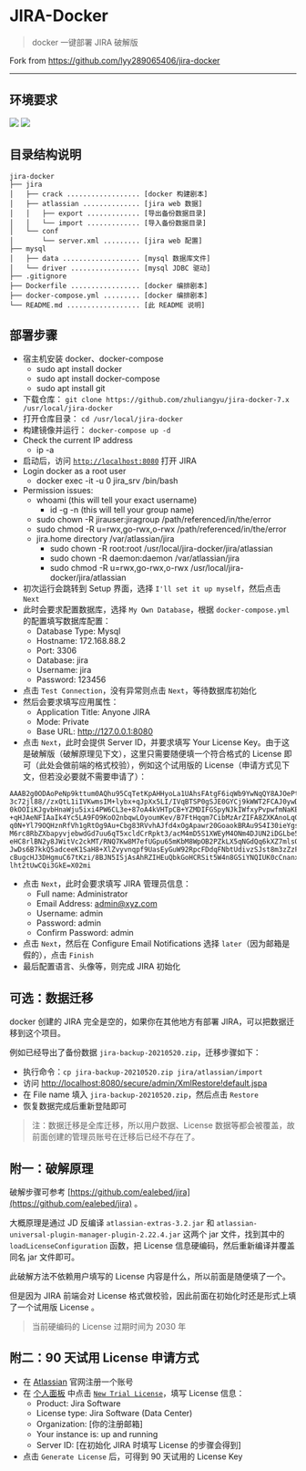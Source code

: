 # JIRA-Docker

> docker 一键部署 JIRA 破解版

Fork from https://github.com/lyy289065406/jira-docker

------


## 环境要求

![](https://img.shields.io/badge/Platform-Linux%20amd64-brightgreen.svg) ![](https://img.shields.io/badge/Platform-Windows%20x64-brightgreen.svg)


## 目录结构说明

```
jira-docker
├── jira
│   ├── crack .................. [docker 构建剧本]
│   ├── atlassian .............. [jira web 数据]
│   │   ├── export ............. [导出备份数据目录]
│   │   └── import ............. [导入备份数据目录]
│   └── conf
│       └── server.xml ......... [jira web 配置]
├── mysql
│   ├── data ................... [mysql 数据库文件]
│   └── driver ................. [mysql JDBC 驱动]
├── .gitignore
├── Dockerfile ................. [docker 编排剧本]
├── docker-compose.yml ......... [docker 编排剧本]
└── README.md .................. [此 README 说明]
```

## 部署步骤

- 宿主机安装 docker、docker-compose
  -  sudo apt install docker
  -  sudo apt install docker-compose
  -  sudo apt install git
- 下载仓库： `git clone https://github.com/zhuliangyu/jira-docker-7.x /usr/local/jira-docker`
- 打开仓库目录： `cd /usr/local/jira-docker`
- 构建镜像并运行： `docker-compose up -d`
- Check the current IP address
  -  ip -a 
- 启动后，访问 [`http://localhost:8080`](http://localhost:8080) 打开 JIRA
- Login docker as a root user
  - docker exec -it -u 0 jira_srv /bin/bash
- Permission issues:
  - whoami (this will tell your exact username)
	- id -g -n (this will tell your group name)
  - sudo chown -R jirauser:jiragroup /path/referenced/in/the/error
  - sudo chmod -R u=rwx,go-rwx,o-rwx /path/referenced/in/the/error
  - jira.home directory /var/atlassian/jira
    - sudo chown -R root:root /usr/local/jira-docker/jira/atlassian
    - sudo chown -R daemon:daemon /var/atlassian/jira
    - sudo chmod -R u=rwx,go-rwx,o-rwx /usr/local/jira-docker/jira/atlassian
- 初次运行会跳转到 Setup 界面，选择 `I'll set it up myself`，然后点击 `Next`
- 此时会要求配置数据库，选择 `My Own Database`，根据 `docker-compose.yml` 的配置填写数据库配置：
  - Database Type:  Mysql
  - Hostname:       172.168.88.2
  - Port:           3306
  - Database:       jira
  - Username:       jira
  - Password:       123456
- 点击 `Test Connection`，没有异常则点击 `Next`，等待数据库初始化
- 然后会要求填写应用属性：
  - Application Title:  Anyone JIRA
  - Mode:               Private
  - Base URL:           http://127.0.0.1:8080
- 点击 `Next`，此时会提供 Server ID，并要求填写 Your License Key。由于这是破解版（破解原理见下文），这里只需要随便填一个符合格式的 License 即可（此处会做前端的格式校验），例如这个试用版的 License（申请方式见下文，但若没必要就不需要申请了）：

```
AAAB2g0ODAoPeNp9kttum0AQhu95CqTetKpAHHyoLa1UAhsFAtgF6iqWb9YwNqQY8AJOePtysuwGx
3c72jl88//zxQtL1iIVKwmsIM+lybx+qJpXx5LI/IVqBTSP0gSJE0GYCj9kWWT2FCAJ0ywDypuRD
0kOOIiKJgvbHnaWju5ixi4PW6CL3e+87oA4kVHTpCB+YZMDIFGSpyNJkIWfxyPvpwfmNaKEH5QsS
+qHJAeNFIAaIk4Yc5LA9FO9KoO2nbqwLOyoumKev/B7FtHqqm7CibMzArZIFA8ZXKAnoLqGHtauw
q0N+Yl79OQHznRfVh1gRtOg9Au+Cbg83RVvhAJfd4xOgApawr20GoaokBRAu9S4I30ieYgs9U19x
M6rc8RbZXbapyvjebwdGd7uu6qT5xcldCrRpkt3/acM4mD5S1XWEyM4ONm4DJUN2iDGLbe5T6Os9
eHC8rlBN2y8JWitVc2ckMT/RNQ7Kw8M7efUGpu65mKbM8WpOB2PZkLX5qNGdQq6kXZ7mlsQ2lTuS
JwDs6B7kkQ5adceeK1SaH8+XlZvyvnqpf9UasEyGuW92RpcFDdqFNbtUdivzSJst8m3zZzFJxKX7
cBugcHJ3DHgmuC67tKzi/8BJN5ISjAsAhRZIHEuQbkGoHCRSit5W4n8GSiYNQIUK0cCnanxR3KFT
lht2tUwCQi3GkE=X02mi
```

- 点击 `Next`，此时会要求填写 JIRA 管理员信息：
  - Full name:         Administrator
  - Email Address:     admin@xyz.com
  - Username:          admin
  - Password:          admin
  - Confirm Password:  admin
- 点击 `Next`，然后在 Configure Email Notifications 选择 `later`（因为邮箱是假的），点击 `Finish`
- 最后配置语言、头像等，则完成 JIRA 初始化


## 可选：数据迁移

docker 创建的 JIRA 完全是空的，如果你在其他地方有部署 JIRA，可以把数据迁移到这个项目。

例如已经导出了备份数据 `jira-backup-20210520.zip`，迁移步骤如下：

- 执行命令：`cp jira-backup-20210520.zip jira/atlassian/import`
- 访问 [http://localhost:8080/secure/admin/XmlRestore!default.jspa](http://localhost:8080/secure/admin/XmlRestore!default.jspa)
- 在 File name 填入 `jira-backup-20210520.zip`，然后点击 `Restore`
- 恢复数据完成后重新登陆即可

> 注：数据迁移是全库迁移，所以用户数据、License 数据等都会被覆盖，故前面创建的管理员账号在迁移后已经不存在了。


## 附一：破解原理

破解步骤可参考 [https://github.com/ealebed/jira](https://github.com/ealebed/jira) 。

大概原理是通过 JD 反编译 `atlassian-extras-3.2.jar` 和 `atlassian-universal-plugin-manager-plugin-2.22.4.jar` 这两个 jar 文件，找到其中的 `loadLicenseConfiguration` 函数，把 License 信息硬编码，然后重新编译并覆盖同名 jar 文件即可。

此破解方法不依赖用户填写的 License 内容是什么，所以前面是随便填了一个。

但是因为 JIRA 前端会对 License 格式做校验，因此前面在初始化时还是形式上填了一个试用版 License 。

> 当前硬编码的 License 过期时间为 2030 年


## 附二：90 天试用 License 申请方式

- 在 [Atlassian](https://www.atlassian.com/) 官网注册一个账号
- 在 [个人面板](https://my.atlassian.com/product) 中点击 [`New Trial License`](https://my.atlassian.com/license/evaluation)，填写 License 信息：
  - Product:           Jira Software
  - License type:      Jira Software (Data Center)
  - Organization:      [你的注册邮箱]
  - Your instance is:  up and running
  - Server ID:         [在初始化 JIRA 时填写 License 的步骤会得到]
- 点击 `Generate License` 后，可得到 90 天试用的 License Key
